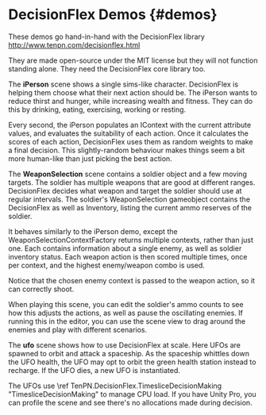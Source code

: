 # DecisionFlex Demos {#demos}

These demos go hand-in-hand with the DecisionFlex library http://www.tenpn.com/decisionflex.html

They are made open-source under the MIT license but they will not function standing alone. They need the DecisionFlex core library too.

The **iPerson** scene shows a single sims-like character. DecisionFlex is helping them choose what their next action should be. The iPerson wants to reduce thirst and hunger, while increasing wealth and fitness. They can do this by drinking, eating, exercising, working or resting.

Every second, the iPerson populates an IContext with the current attribute values, and evaluates the suitability of each action. Once it calculates the scores of each action, DecisionFlex uses them as random weights to make a final decision. This slightly-random behaviour makes things seem a bit more human-like than just picking the best action.

The **WeaponSelection** scene contains a soldier object and a few moving targets. The soldier has multiple weapons that are good at different ranges. DecisionFlex decides what weapon and target the soldier should use at regular intervals. The soldier's WeaponSelection gameobject contains the DecisionFlex as well as Inventory, listing the current ammo reserves of the soldier.

It behaves similarly to the iPerson demo, except the WeaponSelectionContextFactory returns multiple contexts, rather than just one. Each contains information about a single enemy, as well as soldier inventory status. Each weapon action is then scored multiple times, once per context, and the highest enemy/weapon combo is used. 

Notice that the chosen enemy context is passed to the weapon action, so it can correctly shoot.

When playing this scene, you can edit the soldier's ammo counts to see how this adjusts the actions, as well as pause the oscillating enemies. If running this in the editor, you can use the scene view to drag around the enemies and play with different scenarios. 

The **ufo** scene shows how to use DecisionFlex at scale. Here UFOs are spawned to orbit and attack a spaceship. As the spaceship whittles down the UFO health, the UFO may opt to orbit the green health station instead to recharge. If the UFO dies, a new UFO is instantiated.

The UFOs use \ref TenPN.DecisionFlex.TimesliceDecisionMaking "TimesliceDecisionMaking" to manage CPU load. If you have Unity Pro, you can profile the scene and see there's no allocations made during decision. 
